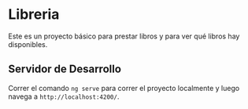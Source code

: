 # Libreria

Este es un proyecto básico para prestar libros y para ver qué libros hay disponibles.

## Servidor de Desarrollo

Correr el comando `ng serve` para correr el proyecto localmente y luego navega a `http://localhost:4200/`. 
